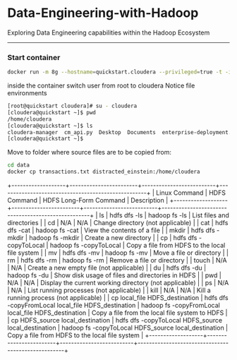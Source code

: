 # Data-Engineering-with-Hadoop
Exploring Data Engineering capabilities within the Hadoop Ecosystem

---

### Start container


```bash
docker run -m 8g --hostname=quickstart.cloudera --privileged=true -t -i -v /home/ubuntu/Data-Engineering-with-Hadoop/cdh_files:/src --publish-all=true -p 8888 ovokpus/cloudera-quickstart /usr/bin/docker-quickstart
```

inside the container switch user from root to cloudera
Notice file environments
```bash
[root@quickstart cloudera]# su - cloudera
[cloudera@quickstart ~]$ pwd
/home/cloudera
[cloudera@quickstart ~]$ ls
cloudera-manager  cm_api.py  Desktop  Documents  enterprise-deployment.json  express-deployment.json  kerberos  lib  parcels  workspace
[cloudera@quickstart ~]$ 
```

Move to folder where source files are to be copied from:

```bash
cd data
docker cp transactions.txt distracted_einstein:/home/cloudera
```


+-------------------+------------------------+--------------------------+----------------------------------------------------+
| Linux Command    | HDFS Command           | HDFS Long-Form Command  | Description                                        |
+-------------------+------------------------+--------------------------+----------------------------------------------------+
| ls                | hdfs dfs -ls           | hadoop fs -ls           | List files and directories                         |
| cd                | N/A                    | N/A                     | Change directory (not applicable)                  |
| cat               | hdfs dfs -cat          | hadoop fs -cat          | View the contents of a file                        |
| mkdir             | hdfs dfs -mkdir        | hadoop fs -mkdir        | Create a new directory                             |
| cp                | hdfs dfs -copyToLocal  | hadoop fs -copyToLocal  | Copy a file from HDFS to the local file system     |
| mv                | hdfs dfs -mv           | hadoop fs -mv           | Move a file or directory                            |
| rm                | hdfs dfs -rm           | hadoop fs -rm           | Remove a file or directory                         |
| touch             | N/A                    | N/A                     | Create a new empty file (not applicable)           |
| du                | hdfs dfs -du           | hadoop fs -du           | Show disk usage of files and directories in HDFS   |
| pwd               | N/A                    | N/A                     | Display the current working directory (not applicable) |
| ps                | N/A                    | N/A                     | List running processes (not applicable)            |
| kill              | N/A                    | N/A                     | Kill a running process (not applicable)            |
| cp local_file HDFS_destination | hdfs dfs -copyFromLocal local_file HDFS_destination | hadoop fs -copyFromLocal local_file HDFS_destination | Copy a file from the local file system to HDFS |
| cp HDFS_source local_destination | hdfs dfs -copyToLocal HDFS_source local_destination | hadoop fs -copyToLocal HDFS_source local_destination | Copy a file from HDFS to the local file system |
+-------------------+------------------------+--------------------------+----------------------------------------------------+